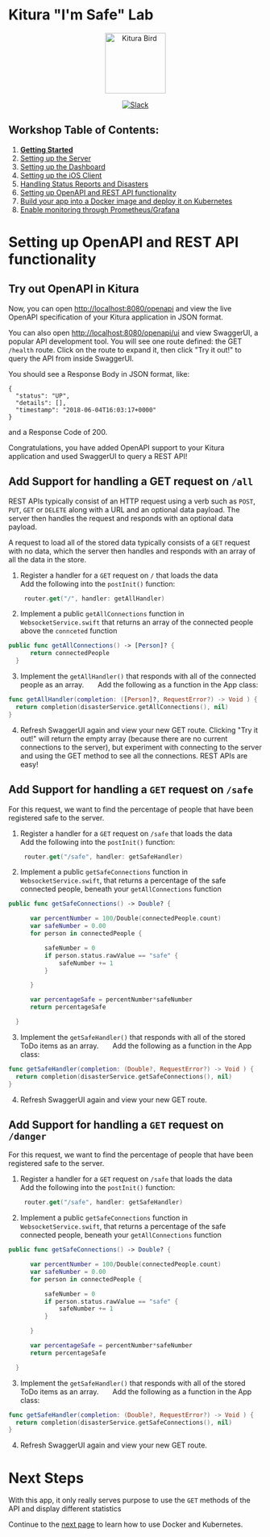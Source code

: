 # Kitura "I'm Safe" Lab

<p align="center">
<img src="https://www.ibm.com/cloud-computing/bluemix/sites/default/files/assets/page/catalog-swift.svg" width="120" alt="Kitura Bird">
</p>

<p align="center">
<a href= "http://swift-at-ibm-slack.mybluemix.net/">
    <img src="http://swift-at-ibm-slack.mybluemix.net/badge.svg"  alt="Slack">
</a>
</p>

## Workshop Table of Contents:

1. **[Getting Started](https://github.com/dokun1/kitua-safe-lab/blob/master/README.md)**
2. [Setting up the Server](https://github.com/dokun1/kitua-safe-lab/blob/master/ServerSetUp.md)
3. [Setting up the Dashboard](https://github.com/dokun1/kitua-safe-lab/blob/master/DashboardSetUp.md)
4. [Setting up the iOS Client](https://github.com/dokun1/kitua-safe-lab/blob/master/iOSSetUp.md)
5. [Handling Status Reports and Disasters](https://github.com/dokun1/kitua-safe-lab/blob/master/StatusReportsAndDisasters.md)
6. [Setting up OpenAPI and REST API functionality](https://github.com/dokun1/kitua-safe-lab/blob/master/OpenAndRESTAPI.md)
7. [Build your app into a Docker image and deploy it on Kubernetes](https://github.com/dokun1/kitua-safe-lab/blob/master/DockerAndKubernetes.md)
8. [Enable monitoring through Prometheus/Grafana](https://github.com/dokun1/kitua-safe-lab/blob/master/PrometheusAndGrafana.md)

# Setting up OpenAPI and REST API functionality

## Try out OpenAPI in Kitura

Now, you can open [http://localhost:8080/openapi](http://localhost:8080/openapi) and view the live OpenAPI specification of your Kitura application in JSON format.

You can also open [http://localhost:8080/openapi/ui](http://localhost:8080/openapi/ui) and view SwaggerUI, a popular API development tool. You will see one route defined: the GET `/health` route. Click on the route to expand it, then click "Try it out!" to query the API from inside SwaggerUI.

You should see a Response Body in JSON format, like:

```
{
  "status": "UP",
  "details": [],
  "timestamp": "2018-06-04T16:03:17+0000"
}
```

and a Response Code of 200.

Congratulations, you have added OpenAPI support to your Kitura application and used SwaggerUI to query a REST API!

## Add Support for handling a GET request on `/all`

REST APIs typically consist of an HTTP request using a verb such as `POST`, `PUT`, `GET` or `DELETE` along with a URL and an optional data payload. The server then handles the request and responds with an optional data payload.

A request to load all of the stored data typically consists of a `GET` request with no data, which the server then handles and responds with an array of all the data in the store.

1. Register a handler for a `GET` request on `/` that loads the data  
   Add the following into the `postInit()` function:  
   ```swift
	router.get("/", handler: getAllHandler)
   ```
2. Implement a public `getAllConnections` function in `WebsocketService.swift` that returns an array of the connected people above the `connceted` function

  ```swift
  public func getAllConnections() -> [Person]? {
        return connectedPeople
    }
  ```
3.  Implement the `getAllHandler()` that responds with all of the connected people as an array.      
   Add the following as a function in the App class:

  ```swift
  func getAllHandler(completion: ([Person]?, RequestError?) -> Void ) {
    return completion(disasterService.getAllConnections(), nil)
  }
  ```
4. Refresh SwaggerUI again and view your new GET route. Clicking "Try it out!" will return the empty array (because there are no current connections to the server), but experiment with connecting to the server and using the GET method to see all the connections. REST APIs are easy!

## Add Support for handling a `GET` request on `/safe`

For this request, we want to find the percentage of people that have been registered safe to the server.

1. Register a handler for a `GET` request on `/safe` that loads the data  
   Add the following into the `postInit()` function:  
   ```swift
	router.get("/safe", handler: getSafeHandler)
   ```
2. Implement a public `getSafeConnections` function in `WebsocketService.swift`, that returns a percentage of the safe connected people, beneath your `getAllConnections` function

  ```swift
  public func getSafeConnections() -> Double? {

        var percentNumber = 100/Double(connectedPeople.count)
        var safeNumber = 0.00
        for person in connectedPeople {

            safeNumber = 0
            if person.status.rawValue == "safe" {
                safeNumber += 1
            }

        }

        var percentageSafe = percentNumber*safeNumber
        return percentageSafe

    }
  ```
3.  Implement the `getSafeHandler()` that responds with all of the stored ToDo items as an array.      
   Add the following as a function in the App class:

  ```swift
  func getSafeHandler(completion: (Double?, RequestError?) -> Void ) {
    return completion(disasterService.getSafeConnections(), nil)
  }
  ```
4. Refresh SwaggerUI again and view your new GET route.

## Add Support for handling a `GET` request on `/danger`

For this request, we want to find the percentage of people that have been registered safe to the server.

1. Register a handler for a `GET` request on `/safe` that loads the data  
   Add the following into the `postInit()` function:  
   ```swift
	router.get("/safe", handler: getSafeHandler)
   ```
2. Implement a public `getSafeConnections` function in `WebsocketService.swift`, that returns a percentage of the safe connected people, beneath your `getAllConnections` function

  ```swift
  public func getSafeConnections() -> Double? {

        var percentNumber = 100/Double(connectedPeople.count)
        var safeNumber = 0.00
        for person in connectedPeople {

            safeNumber = 0
            if person.status.rawValue == "safe" {
                safeNumber += 1
            }

        }

        var percentageSafe = percentNumber*safeNumber
        return percentageSafe

    }
  ```
3.  Implement the `getSafeHandler()` that responds with all of the stored ToDo items as an array.      
   Add the following as a function in the App class:

  ```swift
  func getSafeHandler(completion: (Double?, RequestError?) -> Void ) {
    return completion(disasterService.getSafeConnections(), nil)
  }
  ```
4. Refresh SwaggerUI again and view your new GET route.

# Next Steps

With this app, it only really serves purpose to use the `GET` methods of the API and display different statistics

Continue to the [next page](https://github.com/dokun1/kitua-safe-lab/blob/master/DockerAndKubernetes.md) to learn how to use Docker and Kubernetes.
